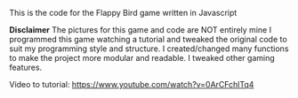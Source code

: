 This is the code for the Flappy Bird game written in Javascript

**Disclaimer**
The pictures for this game and code are NOT entirely mine
I programmed this game watching a tutorial and tweaked the original code to suit my programming style and structure.
I created/changed many functions to make the project more modular and readable. I tweaked other gaming features.

Video to tutorial:
https://www.youtube.com/watch?v=0ArCFchlTq4
